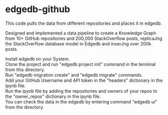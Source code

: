 # edgedb-github
This code pulls the data from different repositories and places it in edgedb.<br>

Designed and implemented a data pipeline to create a Knowledge Graph from 10+ GitHub repositories and 200,000 StackOverflow posts, replicaJng the StackOverflow database model in Edgedb and inserJng over 200k posts.

Install edgedb on your System.<br>
Clone the project and run "edgedb project init" command in the terminal from this directory.<br>
Run "edgedb migration create" and "edgedb migrate" commands.<br>
Add your GitHub Username and API token in the "headers" dictionary in the ipynb file. <br>
Run the ipynb file by adding the repositories and owners of your repos to the "owner_repos" dictionary in the ipynb file.<br>
You can check the data in the edgedb by entering command "edgedb ui" from the directory.<br>
